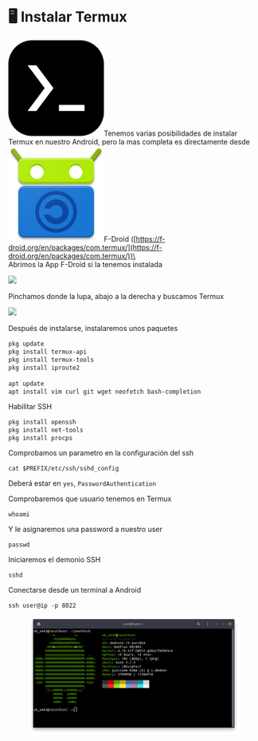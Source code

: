 # 🖥 Instalar Termux

<img src="../.gitbook/assets/image (2).png" alt="" data-size="line">Tenemos varias posibilidades de instalar Termux en nuestro Android, pero la mas completa es directamente desde <img src="../.gitbook/assets/image (4) (2).png" alt="" data-size="line">F-Droid ([https://f-droid.org/en/packages/com.termux/](https://f-droid.org/en/packages/com.termux/))\
\
Abrimos la App F-Droid si la tenemos instalada

![](../.gitbook/assets/Screenshot\_20221115-152239\_F-Droid.png)

Pinchamos donde la lupa, abajo a la derecha y buscamos Termux

![](../.gitbook/assets/Screenshot\_20221115-152251\_F-Droid.png)

Después de instalarse, instalaremos unos paquetes

```shell
pkg update
pkg install termux-api
pkg install termux-tools
pkg install iproute2

apt update
apt install vim curl git wget neofetch bash-completion
```

Habilitar SSH

```shell
pkg install openssh
pkg install net-tools
pkg install procps
```

Comprobamos un parametro en la configuración del ssh

```shell
cat $PREFIX/etc/ssh/sshd_config
```

Deberá estar en `yes`, `PasswordAuthentication`

Comprobaremos que usuario tenemos en Termux

```shell
whoami
```

Y le asignaremos una password a nuestro user

```shell
passwd
```

Iniciaremos el demonio SSH

```shell
sshd
```

Conectarse desde un terminal a Android&#x20;

```shell
ssh user@ip -p 8022
```

<figure><img src="../.gitbook/assets/image.png" alt=""><figcaption></figcaption></figure>
